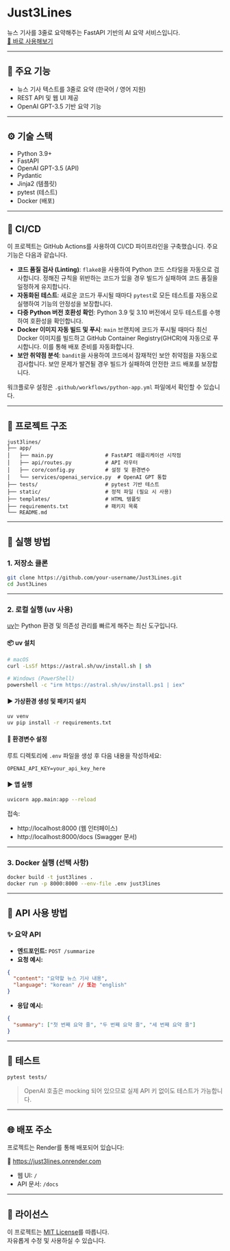 # Just3Lines

뉴스 기사를 3줄로 요약해주는 FastAPI 기반의 AI 요약 서비스입니다.  
[🔗 바로 사용해보기](https://just3lines.onrender.com)

---

## 🧠 주요 기능

- 뉴스 기사 텍스트를 3줄로 요약 (한국어 / 영어 지원)
- REST API 및 웹 UI 제공
- OpenAI GPT-3.5 기반 요약 기능

---

## ⚙️ 기술 스택

- Python 3.9+
- FastAPI
- OpenAI GPT-3.5 (API)
- Pydantic
- Jinja2 (템플릿)
- pytest (테스트)
- Docker (배포)

---

## 🔄 CI/CD

이 프로젝트는 GitHub Actions를 사용하여 CI/CD 파이프라인을 구축했습니다. 주요 기능은 다음과 같습니다.

- **코드 품질 검사 (Linting)**: `flake8`을 사용하여 Python 코드 스타일을 자동으로 검사합니다. 정해진 규칙을 위반하는 코드가 있을 경우 빌드가 실패하여 코드 품질을 일정하게 유지합니다.
- **자동화된 테스트**: 새로운 코드가 푸시될 때마다 `pytest`로 모든 테스트를 자동으로 실행하여 기능의 안정성을 보장합니다.
- **다중 Python 버전 호환성 확인**: Python 3.9 및 3.10 버전에서 모두 테스트를 수행하여 호환성을 확인합니다.
- **Docker 이미지 자동 빌드 및 푸시**: `main` 브랜치에 코드가 푸시될 때마다 최신 Docker 이미지를 빌드하고 GitHub Container Registry(GHCR)에 자동으로 푸시합니다. 이를 통해 배포 준비를 자동화합니다.
- **보안 취약점 분석**: `bandit`을 사용하여 코드에서 잠재적인 보안 취약점을 자동으로 검사합니다. 보안 문제가 발견될 경우 빌드가 실패하여 안전한 코드 배포를 보장합니다.

워크플로우 설정은 `.github/workflows/python-app.yml` 파일에서 확인할 수 있습니다.

---

## 📁 프로젝트 구조

```
just3lines/
├── app/
│   ├── main.py                 # FastAPI 애플리케이션 시작점
│   ├── api/routes.py           # API 라우터
│   ├── core/config.py          # 설정 및 환경변수
│   └── services/openai_service.py  # OpenAI GPT 통합
├── tests/                      # pytest 기반 테스트
├── static/                     # 정적 파일 (필요 시 사용)
├── templates/                  # HTML 템플릿
├── requirements.txt            # 패키지 목록
└── README.md
```

---

## 🚀 실행 방법

### 1. 저장소 클론

```bash
git clone https://github.com/your-username/Just3Lines.git
cd Just3Lines
```

---

### 2. 로컬 실행 (uv 사용)

[uv](https://github.com/astral-sh/uv)는 Python 환경 및 의존성 관리를 빠르게 해주는 최신 도구입니다.

#### 📦 uv 설치

```bash
# macOS
curl -LsSf https://astral.sh/uv/install.sh | sh

# Windows (PowerShell)
powershell -c "irm https://astral.sh/uv/install.ps1 | iex"
```

#### ▶ 가상환경 생성 및 패키지 설치

```bash
uv venv
uv pip install -r requirements.txt
```

#### 🔐 환경변수 설정

루트 디렉토리에 `.env` 파일을 생성 후 다음 내용을 작성하세요:

```
OPENAI_API_KEY=your_api_key_here
```

#### ▶ 앱 실행

```bash
uvicorn app.main:app --reload
```

접속:

- http://localhost:8000 (웹 인터페이스)
- http://localhost:8000/docs (Swagger 문서)

---

### 3. Docker 실행 (선택 사항)

```bash
docker build -t just3lines .
docker run -p 8000:8000 --env-file .env just3lines
```

---

## 📡 API 사용 방법

### ✨ 요약 API

- **엔드포인트:** `POST /summarize`
- **요청 예시:**

```json
{
  "content": "요약할 뉴스 기사 내용",
  "language": "korean" // 또는 "english"
}
```

- **응답 예시:**

```json
{
  "summary": ["첫 번째 요약 줄", "두 번째 요약 줄", "세 번째 요약 줄"]
}
```

---

## 🧪 테스트

```bash
pytest tests/
```

> OpenAI 호출은 mocking 되어 있으므로 실제 API 키 없이도 테스트가 가능합니다.

---

## 🌐 배포 주소

프로젝트는 Render를 통해 배포되어 있습니다:

🔗 https://just3lines.onrender.com

- 웹 UI: `/`
- API 문서: `/docs`

---

## 🪪 라이선스

이 프로젝트는 [MIT License](LICENSE)를 따릅니다.  
자유롭게 수정 및 사용하실 수 있습니다.
